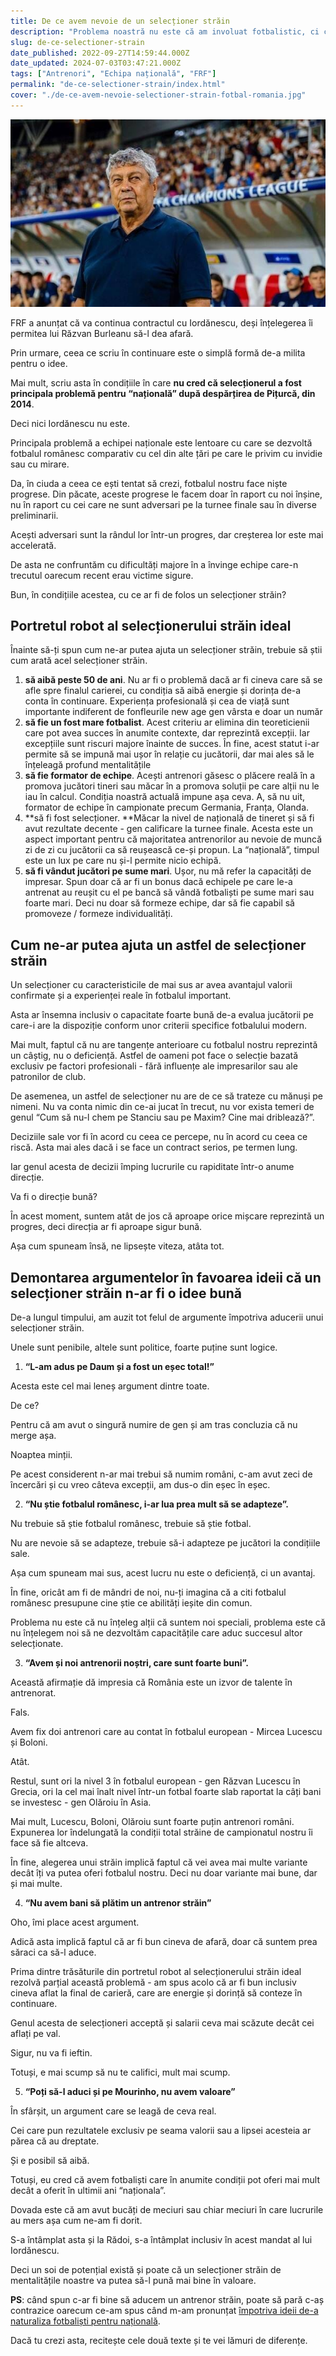 ```yaml
---
title: De ce avem nevoie de un selecționer străin
description: "Problema noastră nu este că am involuat fotbalistic, ci că ne dezvoltăm într-un ritm foarte lent în comparație cu ceilalți. Un selecționer străin ne-ar mișca mai rapid."
slug: de-ce-selectioner-strain
date_published: 2022-09-27T14:59:44.000Z
date_updated: 2024-07-03T03:47:21.000Z
tags: ["Antrenori", "Echipa națională", "FRF"]
permalink: "de-ce-selectioner-strain/index.html"
cover: "./de-ce-avem-nevoie-selectioner-strain-fotbal-romania.jpg"
---
```


![Mircea Lucescu ar putea fi un selecționer străin de fotbalul nostru](./de-ce-avem-nevoie-selectioner-strain-fotbal-romania.jpg)

FRF a anunțat că va continua contractul cu Iordănescu, deși înțelegerea îi permitea lui Răzvan Burleanu să-l dea afară.

Prin urmare, ceea ce scriu în continuare este o simplă formă de-a milita pentru o idee.

Mai mult, scriu asta în condițiile în care **nu cred că selecționerul a fost principala problemă pentru “națională” după despărțirea de Pițurcă, din 2014**.

Deci nici Iordănescu nu este.

Principala problemă a echipei naționale este lentoare cu care se dezvoltă fotbalul românesc comparativ cu cel din alte țări pe care le privim cu invidie sau cu mirare.

Da, în ciuda a ceea ce ești tentat să crezi, fotbalul nostru face niște progrese. Din păcate, aceste progrese le facem doar în raport cu noi înșine, nu în raport cu cei care ne sunt adversari pe la turnee finale sau în diverse preliminarii.

Acești adversari sunt la rândul lor într-un progres, dar creșterea lor este mai accelerată.

De asta ne confruntăm cu dificultăți majore în a învinge echipe care-n trecutul oarecum recent erau victime sigure.

Bun, în condițiile acestea, cu ce ar fi de folos un selecționer străin?

## Portretul robot al selecționerului străin ideal

Înainte să-ți spun cum ne-ar putea ajuta un selecționer străin, trebuie să știi cum arată acel selecționer străin.

1. **să aibă peste 50 de ani**. Nu ar fi o problemă dacă ar fi cineva care să se afle spre finalul carierei,  cu condiția să aibă energie și dorința de-a conta în continuare. Experiența profesională și cea de viață sunt importante indiferent de fonfleurile new age gen vârsta e doar un număr
2. **să fie un fost mare fotbalist**. Acest criteriu ar elimina din teoreticienii care pot avea succes în anumite contexte, dar reprezintă excepții. Iar excepțiile sunt riscuri majore înainte de succes. În fine, acest statut i-ar permite să se impună mai ușor în relație cu jucătorii, dar mai ales să le înțeleagă profund mentalitățile
3. **să fie formator de echipe**. Acești antrenori găsesc o plăcere reală în a promova jucători tineri sau măcar în a promova soluții pe care alții nu le iau în calcul. Condiția noastră actuală impune așa ceva. A, să nu uit, formator de echipe în campionate precum Germania, Franța, Olanda.
4. **să fi fost selecționer. **Măcar la nivel de națională de tineret și să fi avut rezultate decente - gen calificare la turnee finale. Acesta este un aspect important pentru că majoritatea antrenorilor au nevoie de muncă zi de zi cu jucătorii ca să reușească ce-și propun. La “națională”, timpul este un lux pe care nu și-l permite nicio echipă.
5. **să fi vândut jucători pe sume mari**. Ușor, nu mă refer la capacități de impresar. Spun doar că ar fi un bonus dacă echipele pe care le-a antrenat au reușit cu el pe bancă să vândă fotbaliști pe sume mari sau foarte mari. Deci nu doar să formeze echipe, dar să fie capabil să promoveze / formeze individualități.

## Cum ne-ar putea ajuta un astfel de selecționer străin

Un selecționer cu caracteristicile de mai sus ar avea avantajul valorii confirmate și a experienței reale în fotbalul important.

Asta ar însemna inclusiv o capacitate foarte bună de-a evalua jucătorii pe care-i are la dispoziție conform unor criterii specifice fotbalului modern.

Mai mult, faptul că nu are tangențe anterioare cu fotbalul nostru reprezintă un câștig, nu o deficiență. Astfel de oameni pot face o selecție bazată exclusiv pe factori profesionali - fără influențe ale impresarilor sau ale patronilor de club.

De asemenea, un astfel de selecționer nu are de ce să trateze cu mănuși pe nimeni. Nu va conta nimic din ce-ai jucat în trecut, nu vor exista temeri de genul “Cum să nu-l chem pe Stanciu sau pe Maxim? Cine mai driblează?”.

Deciziile sale vor fi în acord cu ceea ce percepe, nu în acord cu ceea ce riscă. Asta mai ales dacă i se face un contract serios, pe termen lung.

Iar genul acesta de decizii împing lucrurile cu rapiditate într-o anume direcție.

Va fi o direcție bună?

În acest moment, suntem atât de jos că aproape orice mișcare reprezintă un progres, deci direcția ar fi aproape sigur bună.

Așa cum spuneam însă, ne lipsește viteza, atâta tot.

## Demontarea argumentelor în favoarea ideii că un selecționer străin n-ar fi o idee bună

De-a lungul timpului, am auzit tot felul de argumente împotriva aducerii unui selecționer străin.

Unele sunt penibile, altele sunt politice, foarte puține sunt logice.

1. **“L-am adus pe Daum și a fost un eșec total!”**

Acesta este cel mai leneș argument dintre toate.

De ce?

Pentru că am avut o singură numire de gen și am tras concluzia că nu merge așa.

Noaptea minții.

Pe acest considerent n-ar mai trebui să numim români, c-am avut zeci de încercări și cu vreo câteva excepții, am dus-o din eșec în eșec.

2. **“Nu știe fotbalul românesc, i-ar lua prea mult să se adapteze”.**

Nu trebuie să știe fotbalul românesc, trebuie să știe fotbal.

Nu are nevoie să se adapteze, trebuie să-i adapteze pe jucători la condițiile sale.

Așa cum spuneam mai sus, acest lucru nu este o deficiență, ci un avantaj.

În fine, oricât am fi de mândri de noi, nu-ți imagina că a citi fotbalul românesc presupune cine știe ce abilități ieșite din comun.

Problema nu este că nu înțeleg alții că suntem noi speciali, problema este că nu înțelegem noi să ne dezvoltăm capacitățile care aduc succesul altor selecționate.

3. **“Avem și noi antrenorii noștri, care sunt foarte buni”.**

Această afirmație dă impresia că România este un izvor de talente în antrenorat.

Fals.

Avem fix doi antrenori care au contat în fotbalul european - Mircea Lucescu și Boloni.

Atât.

Restul, sunt ori la nivel 3 în fotbalul european - gen Răzvan Lucescu în Grecia, ori la cel mai înalt nivel într-un fotbal foarte slab raportat la câți bani se investesc - gen Olăroiu în Asia.

Mai mult, Lucescu, Boloni, Olăroiu sunt foarte puțin antrenori români. Expunerea lor îndelungată la condiții total străine de campionatul nostru îi face să fie altceva.

În fine, alegerea unui străin implică faptul că vei avea mai multe variante decât îți va putea oferi fotbalul nostru. Deci nu doar variante mai bune, dar și mai multe.

4. **“Nu avem bani să plătim un antrenor străin”**

Oho, îmi place acest argument.

Adică asta implică faptul că ar fi bun cineva de afară, doar că suntem prea săraci ca să-l aduce.

Prima dintre trăsăturile din portretul robot al selecționerului străin ideal rezolvă parțial această problemă - am spus acolo că ar fi bun inclusiv cineva aflat la final de carieră, care are energie și dorință să conteze în continuare.

Genul acesta de selecționeri acceptă și salarii ceva mai scăzute decât cei aflați pe val.

Sigur, nu va fi ieftin.

Totuși, e mai scump să nu te califici, mult mai scump.

5. **“Poți să-l aduci și pe Mourinho, nu avem valoare”**

În sfârșit, un argument care se leagă de ceva real.

Cei care pun rezultatele exclusiv pe seama valorii sau a lipsei acesteia ar părea că au dreptate.

Și e posibil să aibă.

Totuși, eu cred că avem fotbaliști care în anumite condiții pot oferi mai mult decât a  oferit în ultimii ani “naționala”.

Dovada este că am avut bucăți de meciuri sau chiar meciuri în care lucrurile au mers așa cum ne-am fi dorit.

S-a întâmplat asta și la Rădoi, s-a întâmplat inclusiv în acest mandat al lui Iordănescu.

Deci un soi de potențial există și poate că un selecționer străin de mentalitățile noastre va putea să-l pună mai bine în valoare.

**PS**: când spun c-ar fi bine să aducem un antrenor străin, poate să pară c-aș contrazice oarecum ce-am spus când m-am pronunțat [împotriva ideii de-a naturaliza fotbaliști pentru națională](https://www.cameravar.ro/naturalizare-fotbalisti-nationala-romaniei/).

Dacă tu crezi asta, recitește cele două texte și te vei lămuri de diferențe.